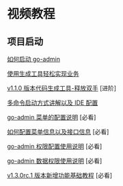 # 视频教程

## 项目启动

[如何启动 go-admin](https://www.bilibili.com/video/BV1z5411x7JG)

[使用生成工具轻松实现业务](https://www.bilibili.com/video/BV1Dg4y1i79D)

[v1.1.0 版本代码生成工具-释放双手](https://www.bilibili.com/video/BV1N54y1i71P) [进阶]

[多命令启动方式讲解以及 IDE 配置](https://www.bilibili.com/video/BV1Fg4y1q7ph)

[go-admin 菜单的配置说明](https://www.bilibili.com/video/BV1Wp4y1D715) [必看]

[如何配置菜单信息以及接口信息](https://www.bilibili.com/video/BV1zv411B7nG) [必看]

[go-admin 权限配置使用说明](https://www.bilibili.com/video/BV1rt4y197d3) [必看]

[go-admin 数据权限使用说明](https://www.bilibili.com/video/BV1LK4y1s71e) [必看]

[v1.3.0rc.1 版本新增功能基础教程](https://www.bilibili.com/video/BV1Zi4y1N76R) [必看]
